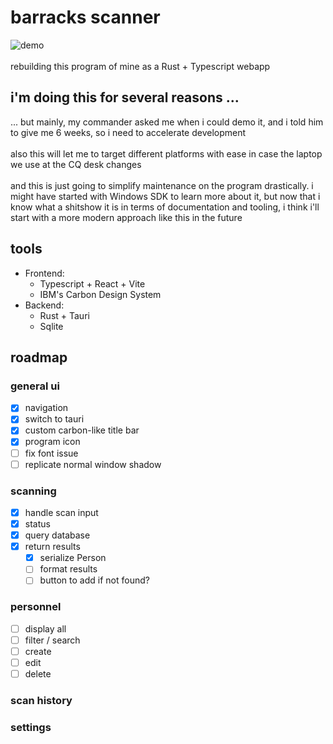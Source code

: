 # barracks scanner
![demo](https://github.com/seredomi/barracks-scanner/assets/100106089/4e9a5150-616c-4a47-b062-a8ae44f5fcaa)
<br /> <br />
rebuilding this program of mine as a Rust + Typescript webapp

## i'm doing this for several reasons ...
... but mainly, my commander asked me when i could demo it, and i told him to give me 6 weeks, so i need to accelerate development
<br/> <br/>
also this will let me to target different platforms with ease in case the laptop we use at the CQ desk changes
<br/> <br/>
and this is just going to simplify maintenance on the program drastically. i might have started with Windows SDK to learn more about it, but now that i know what a shitshow it is in terms of documentation and tooling, i think i'll start with a more modern approach like this in the future
## tools
- Frontend:
  - Typescript + React + Vite
  - IBM's Carbon Design System
- Backend:
  - Rust + Tauri
  - Sqlite
## roadmap
### general ui
- [x] navigation
- [x] switch to tauri
- [x] custom carbon-like title bar
- [x] program icon
 - [ ] fix font issue
 - [ ] replicate normal window shadow
### scanning
- [x] handle scan input
- [x] status
- [x] query database
- [x] return results
  - [x] serialize Person
  - [ ] format results
  - [ ] button to add if not found?
### personnel
- [ ] display all
- [ ] filter / search
- [ ] create
- [ ] edit
- [ ] delete
### scan history
### settings
